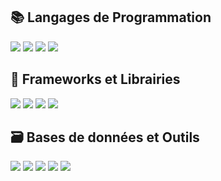 ## 📚 Langages de Programmation 

[![](https://img.shields.io/badge/-Python-3776ab?style=flat-square&logo=python&logoColor=FFDD55)](https://www.python.org/)
[![](https://img.shields.io/badge/-JavaScript-F7DF1E?style=flat-square&logo=javascript&logoColor=black)](https://developer.mozilla.org/en-US/docs/Web/JavaScript)
[![](https://img.shields.io/badge/-PHP-777BB4?style=flat-square&logo=php&logoColor=white)](https://www.php.net/)
[![](https://img.shields.io/badge/-TypeScript-006FC5?style=flat-square&logo=typescript&logoColor=fff)](https://www.typescriptlang.org/)


## 🧰 Frameworks et Librairies
[![](https://img.shields.io/badge/-Django-103E2E?style=flat-square&logo=django&logoColor=white)](https://www.djangoproject.com/)
[![](https://img.shields.io/badge/-Next.js-000000?style=flat-square&logo=next.js&logoColor=fff)](https://nextjs.org/)
[![](https://img.shields.io/badge/-TailwindCSS-35B3EC?style=flat-square&logo=tailwindcss&logoColor=fff)](https://tailwindcss.com/)
[![](https://img.shields.io/badge/-React-181818?style=flat-square&logo=react&logoColor=00D7FE)](https://fr.react.dev/)

## 🗃️ Bases de données et Outils

[![](https://img.shields.io/badge/-MySQL-00618A?style=flat-square&logo=mysql&logoColor=fff)](https://www.mysql.com/fr/)
[![](https://img.shields.io/badge/-Prisma-2C3748?style=flat-square&logo=prisma&logoColor=fff)](https://www.prisma.io/)
[![](https://img.shields.io/badge/-Postman-FD6C35?style=flat-square&logo=postman&logoColor=fff)](https://www.postman.com/)
[![](https://img.shields.io/badge/-Figma-1E1E1E?style=flat-square&logo=figma&logoColor=fff)](https://www.postman.com/)
[![](https://img.shields.io/badge/-Git-F05033?style=flat-square&logo=git&logoColor=fff)](https://git-scm.com/)
